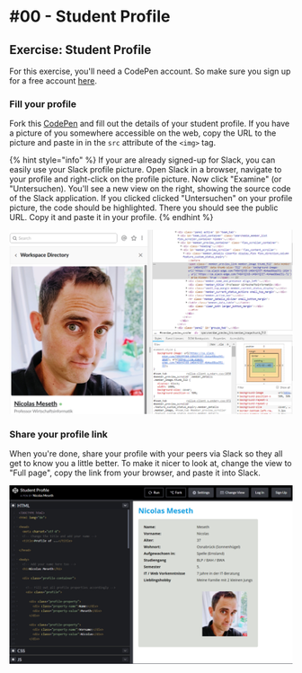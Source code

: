 # \#00 - Student Profile

## Exercise: Student Profile

For this exercise, you'll need a CodePen account. So make sure you sign up for a free account [here](https://codepen.io/accounts/signup).

### Fill your profile

Fork this [CodePen](https://codepen.io/winf-hsos/pen/dqxzrO?editors=1000) and fill out the details of your student profile. If you have a picture of you somewhere accessible on the web, copy the URL to the picture and paste in in the `src` attribute of the `<img>` tag.

{% hint style="info" %}
If your are already signed-up for Slack, you can easily use your Slack profile picture. Open Slack in a browser, navigate to your profile and right-click on the profile picture. Now click "Examine" \(or "Untersuchen\). You'll see a new view on the right, showing the source code of the Slack application. If you clicked clicked "Untersuchen" on your profile picture, the code should be highlighted. There you should see the public URL. Copy it and paste it in your profile.
{% endhint %}

![Find the public URL of your Slack profile picture](../../../.gitbook/assets/image%20%281%29.png)

### Share your profile link

When you're done, share your profile with your peers via Slack so they all get to know you a little better. To make it nicer to look at, change the view to "Full page", copy the link from your browser, and paste it into Slack.

![](../../../.gitbook/assets/image%20%284%29.png)

